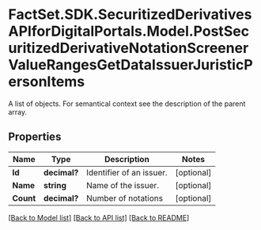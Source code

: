 # FactSet.SDK.SecuritizedDerivativesAPIforDigitalPortals.Model.PostSecuritizedDerivativeNotationScreenerValueRangesGetDataIssuerJuristicPersonItems
A list of objects. For semantical context see the description of the parent array.

## Properties

Name | Type | Description | Notes
------------ | ------------- | ------------- | -------------
**Id** | **decimal?** | Identifier of an issuer. | [optional] 
**Name** | **string** | Name of the issuer. | [optional] 
**Count** | **decimal?** | Number of notations | [optional] 

[[Back to Model list]](../README.md#documentation-for-models) [[Back to API list]](../README.md#documentation-for-api-endpoints) [[Back to README]](../README.md)


